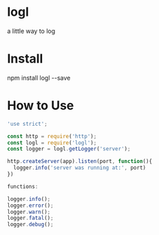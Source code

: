 logl
======
a little way to log


Install
========
npm install logl --save


How to Use
===========

```javascript
'use strict';

const http = require('http');
const logl = require('logl');
const logger = logl.getLogger('server');

http.createServer(app).listen(port, function(){
  logger.info('server was running at:', port)
})
```

```javascript
functions:

logger.info();
logger.error();
logger.warn();
logger.fatal();
logger.debug();
```
